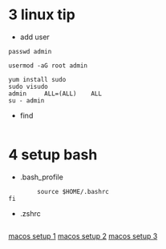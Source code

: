 # 3 linux tip

- add user

```useradd -aG root, wheel admin
passwd admin

usermod -aG root admin

yum install sudo
sudo visudo
admin     ALL=(ALL)    ALL
su - admin
```

- find

``` find . -name "*.txt"
```

# 4 setup bash

- .bash_profile

``` if [ -f $HOME/.bashrc ]; then
        source $HOME/.bashrc
fi
```

- .zshrc

```source /Users/g2/.bashrc
```

[macos setup 1](https://www.taniarascia.com/setting-up-a-brand-new-mac-for-development/)
[macos setup 2](https://github.com/nicolashery/mac-dev-setup)
[macos setup 3](https://medium.com/@tzhenghao/a-guide-to-building-a-great-bashrc-23c52e466b1c)
